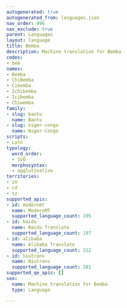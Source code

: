 ```yaml
---
autogenerated: true
autogenerated_from: languages.json
nav_order: 996
nav_exclude: true
parent: Languages
layout: language
title: Bemba
description: Machine translation for Bemba
codes:
- bem
names:
- Bemba
- ChiBemba
- Cibemba
- Ichibemba
- Icibemba
- Chiwemba
family:
- slug: bantu
  name: Bantu
- slug: niger-congo
  name: Niger-Congo
scripts:
- Latn
typology:
  word_order:
  - SVO
  morphosyntax:
  - agglutinative
territories:
- zm
- cd
- tz
supported_apis:
- id: modernmt
  name: ModernMT
  supported_language_count: 195
- id: baidu
  name: Baidu Translate
  supported_language_count: 197
- id: alibaba
  name: Alibaba Translate
  supported_language_count: 212
- id: niutrans
  name: Niutrans
  supported_language_count: 381
supported_qe_apis: []
seo:
  name: Machine translation for Bemba
  type: Language

---
```



